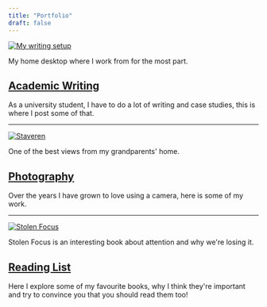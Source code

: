 ```yaml
---
title: "Portfolio"
draft: false
---
```


[![My writing setup](/portflio/images/desktop.jpg)](/portfolio/academic_writing)

My home desktop where I work from for the most part.

## [Academic Writing](/portfolio/academic_writing)

As a university student, I have to do a lot of writing and case studies, this is where I post some of that.  

---  

[![Staveren](/portfolio/images/Staveren.jpg)](/portfolio/photography)

One of the best views from my grandparents' home.

## [Photography](/portfolio/photography)

Over the years I have grown to love using a camera, here is some of my work.

---

[![Stolen Focus](/portfolio/images/stolen_focus.jpg)](/portfolio/reading_list)

Stolen Focus is an interesting book about attention and why we're losing it.
## [Reading List](/portfolio/reading_list)

Here I explore some of my favourite books, why I think they're important and try to convince you that you should read them too!

